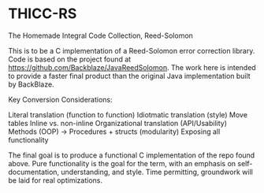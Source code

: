 # THICC-RS
The Homemade Integral Code Collection, Reed-Solomon

This is to be a C implementation of a Reed-Solomon error correction library. Code is based on the project found at https://github.com/Backblaze/JavaReedSolomon. The work here is intended to provide a faster final product than the original Java implementation built by BackBlaze.

Key Conversion Considerations:

Literal translation (function to function)
Idiotmatic translation (style)
Move tables
Inline vs. non-inline
Organizational translation (API/Usability)
Methods (OOP) -> Procedures + structs (modularity)
Exposing all functionality


The final goal is to produce a functional C implementation of the repo found above. Pure functionality is the goal for the term, with an emphasis on self-documentation, understanding, and style. Time permitting, groundwork will be laid for real optimizations.
